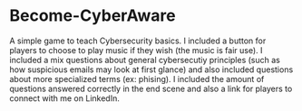 # Become-CyberAware
A simple game to teach Cybersecurity basics. I included a button for players to choose to play music if they wish (the music is fair use). I included a mix questions about general cybersecutiy principles (such as how suspicious emails may look at first glance) and also included questions about more specialized terms (ex: phising). I included the amount of questions answered correctly in the end scene and also a link for players to connect with me on LinkedIn. 
